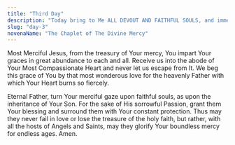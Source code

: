 ```yaml
---
title: "Third Day"
description: "Today bring to Me ALL DEVOUT AND FAITHFUL SOULS, and immerse them in the ocean of My mercy. The souls brought Me consolation on the Way of the Cross. They were that drop of consolation in the midst of an ocean of bitterness."
slug: "day-3"
novenaName: "The Chaplet of The Divine Mercy"
---
```


Most Merciful Jesus, from the treasury of Your mercy, You impart Your graces in great abundance to each and all. Receive us into the abode of Your Most Compassionate Heart and never let us escape from It. We beg this grace of You by that most wonderous love for the heavenly Father with which Your Heart burns so fiercely.

Eternal Father, turn Your merciful gaze upon faithful souls, as upon the inheritance of Your Son. For the sake of His sorrowful Passion, grant them Your blessing and surround them with Your constant protection. Thus may they never fail in love or lose the treasure of the holy faith, but rather, with all the hosts of Angels and Saints, may they glorify Your boundless mercy for endless ages. Amen.
